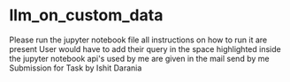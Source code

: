 # llm_on_custom_data
Please run the jupyter notebook file all instructions on how to run it are present
User would have to add their query in the space highlighted inside the jupyter notebook
api's used by me are given in the mail send by me
Submission for Task by Ishit Darania
